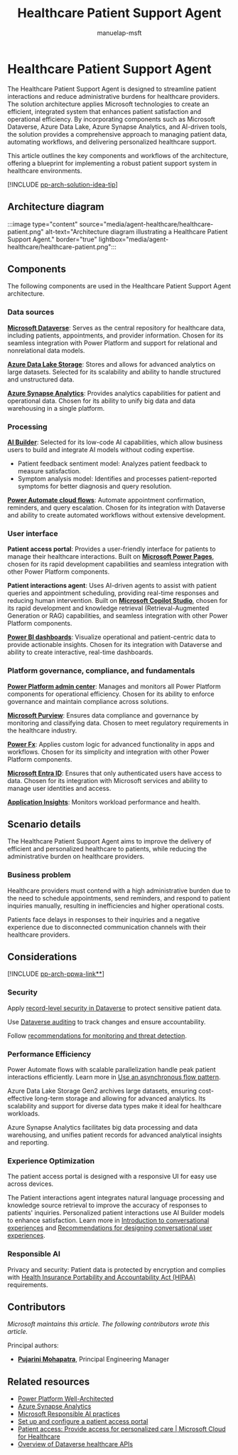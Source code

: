 ﻿---
title: Healthcare Patient Support Agent
description: Learn how the Healthcare Patient Support Agent streamlines patient interactions and reduces administrative burdens for healthcare providers.
#customer intent: As a Power Platform user, I want to visualize the major components of the Healthcare Patient Support Agent architecture so that I can design a well-architected solution.
author: manuelap-msft
ms.subservice: architecture-center
ms.topic: solution-idea
ms.date: 04/06/2025
ms.author: mapichle
ms.reviewer: jhaskett-msft
contributors:
  - manuelap-msft
ms.contributors:
  - pmohapatra
search.audienceType:
  - admin
  - flowmaker
---


# Healthcare Patient Support Agent

The Healthcare Patient Support Agent is designed to streamline patient interactions and reduce administrative burdens for healthcare providers. The solution architecture applies Microsoft technologies to create an efficient, integrated system that enhances patient satisfaction and operational efficiency. By incorporating components such as Microsoft Dataverse, Azure Data Lake, Azure Synapse Analytics, and AI-driven tools, the solution provides a comprehensive approach to managing patient data, automating workflows, and delivering personalized healthcare support.

This article outlines the key components and workflows of the architecture, offering a blueprint for implementing a robust patient support system in healthcare environments.

[!INCLUDE [pp-arch-solution-idea-tip](../../includes/pp-arch-solution-idea-tip.md)]

## Architecture diagram

:::image type="content" source="media/agent-healthcare/healthcare-patient.png" alt-text="Architecture diagram illustrating a Healthcare Patient Support Agent." border="true" lightbox="media/agent-healthcare/healthcare-patient.png":::

## Components

The following components are used in the Healthcare Patient Support Agent architecture.

### Data sources

[**Microsoft Dataverse**](/power-apps/maker/data-platform/): Serves as the central repository for healthcare data, including patients, appointments, and provider information. Chosen for its seamless integration with Power Platform and support for relational and nonrelational data models.

[**Azure Data Lake Storage**](/azure/storage/blobs/data-lake-storage-introduction): Stores and allows for advanced analytics on large datasets. Selected for its scalability and ability to handle structured and unstructured data.

[**Azure Synapse Analytics**](/azure/synapse-analytics/overview-what-is): Provides analytics capabilities for patient and operational data. Chosen for its ability to unify big data and data warehousing in a single platform.

### Processing

[**AI Builder**](/ai-builder/): Selected for its low-code AI capabilities, which allow business users to build and integrate AI models without coding expertise.

- Patient feedback sentiment model: Analyzes patient feedback to measure satisfaction.
- Symptom analysis model: Identifies and processes patient-reported symptoms for better diagnosis and query resolution.

[**Power Automate cloud flows**](/power-automate/overview-cloud): Automate appointment confirmation, reminders, and query escalation. Chosen for its integration with Dataverse and ability to create automated workflows without extensive development.

### User interface

**Patient access portal**: Provides a user-friendly interface for patients to manage their healthcare interactions. Built on [**Microsoft Power Pages**](/power-pages/), chosen for its rapid development capabilities and seamless integration with other Power Platform components.

**Patient interactions agent**: Uses AI-driven agents to assist with patient queries and appointment scheduling, providing real-time responses and reducing human intervention. Built on [**Microsoft Copilot Studio**](/microsoft-copilot-studio/), chosen for its rapid development and knowledge retrieval (Retrieval-Augmented Generation or RAG) capabilities, and seamless integration with other Power Platform components.

[**Power BI dashboards**](/power-bi/): Visualize operational and patient-centric data to provide actionable insights. Chosen for its integration with Dataverse and ability to create interactive, real-time dashboards.

### Platform governance, compliance, and fundamentals

[**Power Platform admin center**](/power-platform/admin/new-admin-center): Manages and monitors all Power Platform components for operational efficiency. Chosen for its ability to enforce governance and maintain compliance across solutions.

[**Microsoft Purview**](/purview/purview): Ensures data compliance and governance by monitoring and classifying data. Chosen to meet regulatory requirements in the healthcare industry.

[**Power Fx**](/power-platform/power-fx/overview): Applies custom logic for advanced functionality in apps and workflows. Chosen for its simplicity and integration with other Power Platform components.

[**Microsoft Entra ID**](/entra/fundamentals/whatis): Ensures that only authenticated users have access to data. Chosen for its integration with Microsoft services and ability to manage user identities and access.

[**Application Insights**](/microsoft-copilot-studio/advanced-bot-framework-composer-capture-telemetry): Monitors workload performance and health.

## Scenario details

The Healthcare Patient Support Agent aims to improve the delivery of efficient and personalized healthcare to patients, while reducing the administrative burden on healthcare providers.

### Business problem

Healthcare providers must contend with a high administrative burden due to the need to schedule appointments, send reminders, and respond to patient inquiries manually, resulting in inefficiencies and higher operational costs.

Patients face delays in responses to their inquiries and a negative experience due to disconnected communication channels with their healthcare providers.

## Considerations

[!INCLUDE [pp-arch-ppwa-link**](../../includes/pp-arch-ppwa-link.md)]

### Security

Apply [record-level security in Dataverse](/power-platform/admin/wp-security-cds#record-level-security-in-dataverse) to protect sensitive patient data.

Use [Dataverse auditing](../key-concepts/dataverse-auditing.md) to track changes and ensure accountability.

Follow [recommendations for monitoring and threat detection](/power-platform/well-architected/security/monitor-threats).

### Performance Efficiency

Power Automate flows with scalable parallelization handle peak patient interactions efficiently. Learn more in [Use an asynchronous flow pattern](/power-automate/guidance/coding-guidelines/asychronous-flow-pattern).

Azure Data Lake Storage Gen2 archives large datasets, ensuring cost-effective long-term storage and allowing for advanced analytics. Its scalability and support for diverse data types make it ideal for healthcare workloads.

Azure Synapse Analytics facilitates big data processing and data warehousing, and unifies patient records for advanced analytical insights and reporting.

### Experience Optimization

The patient access portal is designed with a responsive UI for easy use across devices.

The Patient interactions agent integrates natural language processing and knowledge source retrieval to improve the accuracy of responses to patients' inquiries. Personalized patient interactions use AI Builder models to enhance satisfaction. Learn more in [Introduction to conversational experiences](/microsoft-copilot-studio/guidance/cux-overview) and [Recommendations for designing conversational user experiences](/power-platform/well-architected/experience-optimization/conversation-design).

### Responsible AI

Privacy and security: Patient data is protected by encryption and complies with [Health Insurance Portability and Accountability Act (HIPAA)](/compliance/regulatory/offering-hipaa-hitech) requirements.

## Contributors

_Microsoft maintains this article. The following contributors wrote this article._

Principal authors:

- **[Pujarini Mohapatra](https://www.linkedin.com/in/biswapm/)**, Principal Engineering Manager

## Related resources

- [Power Platform Well-Architected](/power-platform/well-architected)
- [Azure Synapse Analytics](/azure/synapse-analytics/)
- [Microsoft Responsible AI practices](https://www.microsoft.com/en-in/ai/responsible-ai)
- [Set up and configure a patient access portal](/dynamics365/industry/healthcare/configure-portals?toc=%2Findustry%2Fhealthcare%2Ftoc.json&bc=%2Findustry%2Fbreadcrumb%2Ftoc.json)
- [Patient access: Provide access for personalized care | Microsoft Cloud for Healthcare](/dynamics365/industry/healthcare/use-patient-access#patient-portal)
- [Overview of Dataverse healthcare APIs](/dynamics365/industry/healthcare/dataverse-healthcare-apis-overview?toc=%2Findustry%2Fhealthcare%2Ftoc.json&bc=%2Findustry%2Fbreadcrumb%2Ftoc.json#dataverse-healthcare-apis)
